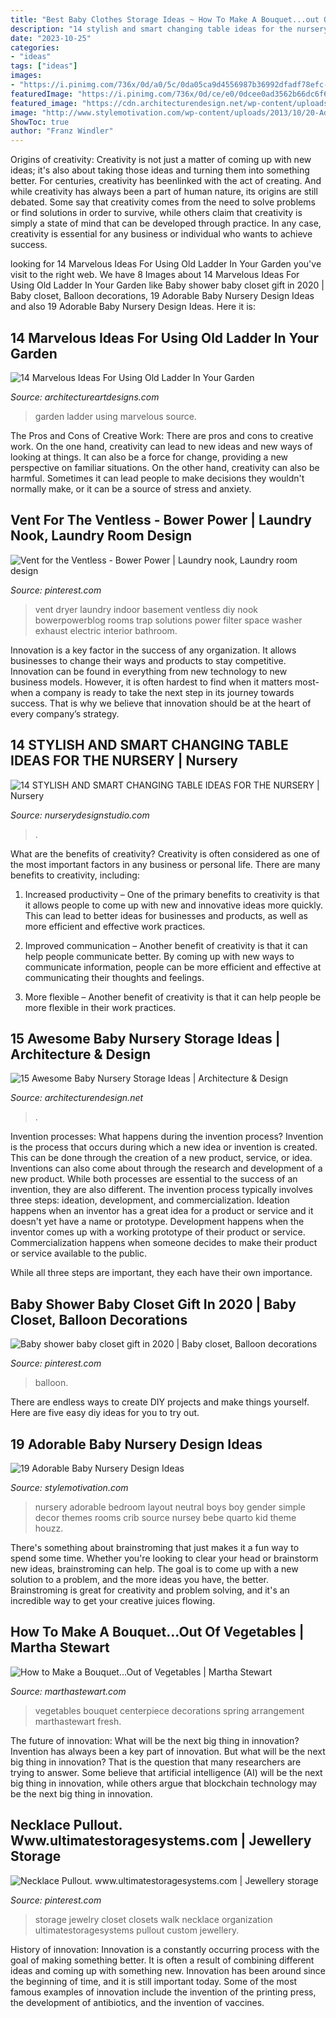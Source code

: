 ```yaml
---
title: "Best Baby Clothes Storage Ideas ~ How To Make A Bouquet...out Of Vegetables"
description: "14 stylish and smart changing table ideas for the nursery"
date: "2023-10-25"
categories:
- "ideas"
tags: ["ideas"]
images:
- "https://i.pinimg.com/736x/0d/a0/5c/0da05ca9d4556987b36992dfadf78efc--laundry-nook-basement-laundry.jpg"
featuredImage: "https://i.pinimg.com/736x/0d/ce/e0/0dcee0ad3562b66dc6f695d4f144ffc3.jpg"
featured_image: "https://cdn.architecturendesign.net/wp-content/uploads/2014/09/226.jpg"
image: "http://www.stylemotivation.com/wp-content/uploads/2013/10/20-Adorable-Baby-Nursery-Design-Ideas-2.jpg"
ShowToc: true
author: "Franz Windler"
---
```



Origins of creativity:
Creativity is not just a matter of coming up with new ideas; it's also about taking those ideas and turning them into something better. For centuries, creativity has beenlinked with the act of creating. And while creativity has always been a part of human nature, its origins are still debated. Some say that creativity comes from the need to solve problems or find solutions in order to survive, while others claim that creativity is simply a state of mind that can be developed through practice. In any case, creativity is essential for any business or individual who wants to achieve success.

	

		
looking for 14 Marvelous Ideas For Using Old Ladder In Your Garden you've visit to the right web. We have 8 Images about 14 Marvelous Ideas For Using Old Ladder In Your Garden like Baby shower baby closet gift in 2020 | Baby closet, Balloon decorations, 19 Adorable Baby Nursery Design Ideas and also 19 Adorable Baby Nursery Design Ideas. Here it is:
		
    
## 14 Marvelous Ideas For Using Old Ladder In Your Garden

<img loading=lazy src="https://www.architectureartdesigns.com/wp-content/uploads/2017/03/8-28.jpg" onerror="this.onerror=null;this.src='https://tse4.mm.bing.net/th?id=OIP.csKw7Kb0kGrL4CFWNrFUWgHaJ3&amp;pid=15.1';" alt="14 Marvelous Ideas For Using Old Ladder In Your Garden">

_Source: architectureartdesigns.com_

>garden ladder using marvelous source. 

	

The Pros and Cons of Creative Work:
There are pros and cons to creative work. On the one hand, creativity can lead to new ideas and new ways of looking at things. It can also be a force for change, providing a new perspective on familiar situations. On the other hand, creativity can also be harmful. Sometimes it can lead people to make decisions they wouldn't normally make, or it can be a source of stress and anxiety.

    
## Vent For The Ventless - Bower Power | Laundry Nook, Laundry Room Design

<img loading=lazy src="https://i.pinimg.com/736x/0d/a0/5c/0da05ca9d4556987b36992dfadf78efc--laundry-nook-basement-laundry.jpg" onerror="this.onerror=null;this.src='https://tse3.mm.bing.net/th?id=OIP.KA0lEkLcvI0hOrb4IAkVwwHaJ3&amp;pid=15.1';" alt="Vent for the Ventless - Bower Power | Laundry nook, Laundry room design">

_Source: pinterest.com_

>vent dryer laundry indoor basement ventless diy nook bowerpowerblog rooms trap solutions power filter space washer exhaust electric interior bathroom. 

	

Innovation is a key factor in the success of any organization. It allows businesses to change their ways and products to stay competitive. Innovation can be found in everything from new technology to new business models. However, it is often hardest to find when it matters most- when a company is ready to take the next step in its journey towards success. That is why we believe that innovation should be at the heart of every company’s strategy.

    
## 14 STYLISH AND SMART CHANGING TABLE IDEAS FOR THE NURSERY | Nursery

<img loading=lazy src="https://www.nurserydesignstudio.com/wp-content/uploads/2020/10/changing-table-ideas-for-the-nursery-7.png" onerror="this.onerror=null;this.src='https://tse1.mm.bing.net/th?id=OIP.kimIZ_N-q31eU6ECB-bJkwHaLH&amp;pid=15.1';" alt="14 STYLISH AND SMART CHANGING TABLE IDEAS FOR THE NURSERY | Nursery">

_Source: nurserydesignstudio.com_

>. 

	

What are the benefits of creativity?
Creativity is often considered as one of the most important factors in any business or personal life. There are many benefits to creativity, including: 
1. Increased productivity – One of the primary benefits to creativity is that it allows people to come up with new and innovative ideas more quickly. This can lead to better ideas for businesses and products, as well as more efficient and effective work practices.

2. Improved communication – Another benefit of creativity is that it can help people communicate better. By coming up with new ways to communicate information, people can be more efficient and effective at communicating their thoughts and feelings.

3. More flexible – Another benefit of creativity is that it can help people be more flexible in their work practices.

    
## 15 Awesome Baby Nursery Storage Ideas | Architecture &amp; Design

<img loading=lazy src="https://cdn.architecturendesign.net/wp-content/uploads/2014/09/226.jpg" onerror="this.onerror=null;this.src='https://tse4.mm.bing.net/th?id=OIP.n7FiGijXaUVrsf5li2FVgAHaFM&amp;pid=15.1';" alt="15 Awesome Baby Nursery Storage Ideas | Architecture &amp; Design">

_Source: architecturendesign.net_

>. 

	

Invention processes: What happens during the invention process?
Invention is the process that occurs during which a new idea or invention is created. This can be done through the creation of a new product, service, or idea. Inventions can also come about through the research and development of a new product. While both processes are essential to the success of an invention, they are also different. 
The invention process typically involves three steps: ideation, development, and commercialization. Ideation happens when an inventor has a great idea for a product or service and it doesn't yet have a name or prototype. Development happens when the inventor comes up with a working prototype of their product or service. Commercialization happens when someone decides to make their product or service available to the public. 

While all three steps are important, they each have their own importance.

    
## Baby Shower Baby Closet Gift In 2020 | Baby Closet, Balloon Decorations

<img loading=lazy src="https://i.pinimg.com/736x/0d/ce/e0/0dcee0ad3562b66dc6f695d4f144ffc3.jpg" onerror="this.onerror=null;this.src='https://tse2.mm.bing.net/th?id=OIP.BcBmjuX108RS89KOEB5IOgHaJ3&amp;pid=15.1';" alt="Baby shower baby closet gift in 2020 | Baby closet, Balloon decorations">

_Source: pinterest.com_

>balloon. 

	

There are endless ways to create DIY projects and make things yourself. Here are five easy diy ideas for you to try out.

    
## 19 Adorable Baby Nursery Design Ideas

<img loading=lazy src="http://www.stylemotivation.com/wp-content/uploads/2013/10/20-Adorable-Baby-Nursery-Design-Ideas-2.jpg" onerror="this.onerror=null;this.src='https://tse2.mm.bing.net/th?id=OIP.WCsc-5DuZ1rfcEG8iTGQWgAAAA&amp;pid=15.1';" alt="19 Adorable Baby Nursery Design Ideas">

_Source: stylemotivation.com_

>nursery adorable bedroom layout neutral boys boy gender simple decor themes rooms crib source nursey bebe quarto kid theme houzz. 

	

There's something about brainstroming that just makes it a fun way to spend some time. Whether you're looking to clear your head or brainstorm new ideas, brainstroming can help. The goal is to come up with a new solution to a problem, and the more ideas you have, the better. Brainstroming is great for creativity and problem solving, and it's an incredible way to get your creative juices flowing.

    
## How To Make A Bouquet...Out Of Vegetables | Martha Stewart

<img loading=lazy src="https://assets.marthastewart.com/styles/wmax-1500/d25/Culinary-Centerpiece-0316/Culinary-Centerpiece-0316.jpg?itok=ilor3sLk" onerror="this.onerror=null;this.src='https://tse2.mm.bing.net/th?id=OIP.VgLx4ZpXlw71yFqtkCaiJQHaKh&amp;pid=15.1';" alt="How to Make a Bouquet...Out of Vegetables | Martha Stewart">

_Source: marthastewart.com_

>vegetables bouquet centerpiece decorations spring arrangement marthastewart fresh. 

	

The future of innovation: What will be the next big thing in innovation?
Invention has always been a key part of innovation. But what will be the next big thing in innovation? That is the question that many researchers are trying to answer. Some believe that artificial intelligence (AI) will be the next big thing in innovation, while others argue that blockchain technology may be the next big thing in innovation.

    
## Necklace Pullout. Www.ultimatestoragesystems.com | Jewellery Storage

<img loading=lazy src="https://i.pinimg.com/736x/7a/ad/da/7aaddaac87822bcab0e0826b1e363d44--jewelry-storage-closets.jpg" onerror="this.onerror=null;this.src='https://tse4.mm.bing.net/th?id=OIP.qmioBoidGtT7tPf40xicngHaLH&amp;pid=15.1';" alt="Necklace Pullout. www.ultimatestoragesystems.com | Jewellery storage">

_Source: pinterest.com_

>storage jewelry closet closets walk necklace organization ultimatestoragesystems pullout custom jewellery. 

	

History of innovation:
Innovation is a constantly occurring process with the goal of making something better. It is often a result of combining different ideas and coming up with something new. Innovation has been around since the beginning of time, and it is still important today. Some of the most famous examples of innovation include the invention of the printing press, the development of antibiotics, and the invention of vaccines.

